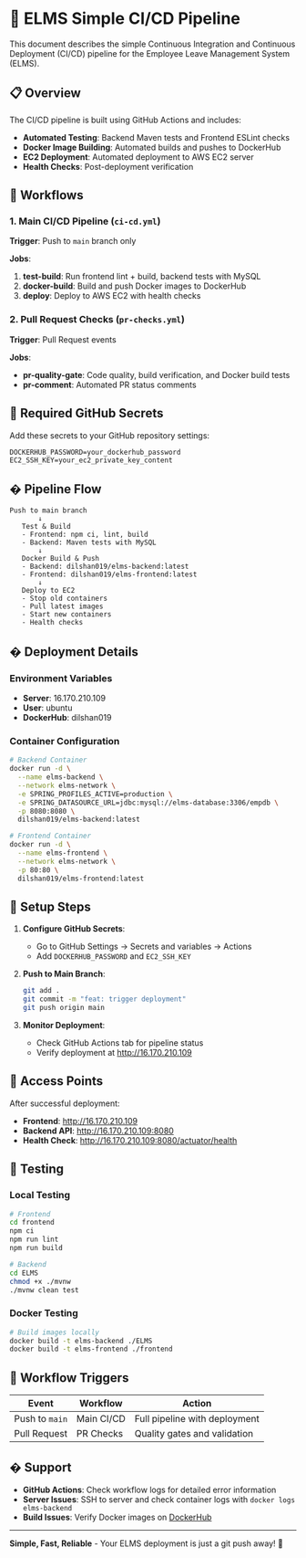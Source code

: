 # 🚀 ELMS Simple CI/CD Pipeline

This document describes the simple Continuous Integration and Continuous Deployment (CI/CD) pipeline for the Employee Leave Management System (ELMS).

## 📋 Overview

The CI/CD pipeline is built using GitHub Actions and includes:

- **Automated Testing**: Backend Maven tests and Frontend ESLint checks
- **Docker Image Building**: Automated builds and pushes to DockerHub
- **EC2 Deployment**: Automated deployment to AWS EC2 server
- **Health Checks**: Post-deployment verification

## 🔧 Workflows

### 1. Main CI/CD Pipeline (`ci-cd.yml`)

**Trigger**: Push to `main` branch only

**Jobs**:
1. **test-build**: Run frontend lint + build, backend tests with MySQL
2. **docker-build**: Build and push Docker images to DockerHub
3. **deploy**: Deploy to AWS EC2 with health checks

### 2. Pull Request Checks (`pr-checks.yml`)

**Trigger**: Pull Request events

**Jobs**:
- **pr-quality-gate**: Code quality, build verification, and Docker build tests
- **pr-comment**: Automated PR status comments

## 🔑 Required GitHub Secrets

Add these secrets to your GitHub repository settings:

```
DOCKERHUB_PASSWORD=your_dockerhub_password
EC2_SSH_KEY=your_ec2_private_key_content
```

## � Pipeline Flow

```
Push to main branch
       ↓
   Test & Build
   - Frontend: npm ci, lint, build
   - Backend: Maven tests with MySQL
       ↓
   Docker Build & Push
   - Backend: dilshan019/elms-backend:latest
   - Frontend: dilshan019/elms-frontend:latest
       ↓
   Deploy to EC2
   - Stop old containers
   - Pull latest images
   - Start new containers
   - Health checks
```

## � Deployment Details

### Environment Variables
- **Server**: 16.170.210.109
- **User**: ubuntu
- **DockerHub**: dilshan019

### Container Configuration
```bash
# Backend Container
docker run -d \
  --name elms-backend \
  --network elms-network \
  -e SPRING_PROFILES_ACTIVE=production \
  -e SPRING_DATASOURCE_URL=jdbc:mysql://elms-database:3306/empdb \
  -p 8080:8080 \
  dilshan019/elms-backend:latest

# Frontend Container  
docker run -d \
  --name elms-frontend \
  --network elms-network \
  -p 80:80 \
  dilshan019/elms-frontend:latest
```

## 🔧 Setup Steps

1. **Configure GitHub Secrets**:
   - Go to GitHub Settings → Secrets and variables → Actions
   - Add `DOCKERHUB_PASSWORD` and `EC2_SSH_KEY`

2. **Push to Main Branch**:
   ```bash
   git add .
   git commit -m "feat: trigger deployment"
   git push origin main
   ```

3. **Monitor Deployment**:
   - Check GitHub Actions tab for pipeline status
   - Verify deployment at http://16.170.210.109

## 📱 Access Points

After successful deployment:
- **Frontend**: http://16.170.210.109
- **Backend API**: http://16.170.210.109:8080
- **Health Check**: http://16.170.210.109:8080/actuator/health

## 🧪 Testing

### Local Testing
```bash
# Frontend
cd frontend
npm ci
npm run lint
npm run build

# Backend
cd ELMS
chmod +x ./mvnw
./mvnw clean test
```

### Docker Testing
```bash
# Build images locally
docker build -t elms-backend ./ELMS
docker build -t elms-frontend ./frontend
```

## 🔄 Workflow Triggers

| Event | Workflow | Action |
|-------|----------|--------|
| Push to `main` | Main CI/CD | Full pipeline with deployment |
| Pull Request | PR Checks | Quality gates and validation |

## � Support

- **GitHub Actions**: Check workflow logs for detailed error information
- **Server Issues**: SSH to server and check container logs with `docker logs elms-backend`
- **Build Issues**: Verify Docker images on [DockerHub](https://hub.docker.com/u/dilshan019)

---

**Simple, Fast, Reliable** - Your ELMS deployment is just a git push away! 🚀